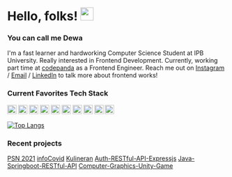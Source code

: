 # Hello, folks! <img src="https://raw.githubusercontent.com/MartinHeinz/MartinHeinz/master/wave.gif" width="30px">

### You can call me Dewa
I'm a fast learner and hardworking Computer Science Student at IPB University. Really interested in Frontend Development. Currently, working part time at [codepanda](https://codepanda.id/) as a Frontend Engineer. Reach me out on [Instagram](https://www.instagram.com/dewasemadi/) / [Email](mailto:dewasemadi@apps.ipb.ac.id) / [LinkedIn](https://www.linkedin.com/in/dewasemadi/) to talk more about frontend works!


### Current Favorites Tech Stack

<a href="https://nextjs.org/" title="Next.js"><img src="https://img.shields.io/badge/Next-black?style=for-the-badge&logo=next.js&logoColor=white" alt="Next.js" height="21px"></a>
<a href="https://reactjs.org/" title="React"><img src="https://github.com/get-icon/geticon/raw/master/icons/react.svg" alt="React" width="21px" height="21px"></a>
<a href="https://redux.js.org/" title="Redux"><img src="https://github.com/get-icon/geticon/raw/master/icons/redux.svg" alt="Redux" width="21px" height="21px"></a>
<a href="https://developer.mozilla.org/en-US/docs/Web/JavaScript" title="JavaScript"><img src="https://github.com/get-icon/geticon/raw/master/icons/javascript.svg" alt="JavaScript" width="21px" height="21px"></a>
<a href="https://webpack.js.org/" title="webpack"><img src="https://github.com/get-icon/geticon/raw/master/icons/webpack.svg" alt="webpack" width="21px" height="21px"></a>
<a href="https://eslint.org/" title="ESLint"><img src="https://github.com/get-icon/geticon/raw/master/icons/eslint.svg" alt="ESLint" width="21px" height="21px"></a>
<a href="https://material-ui.com/" title="Material UI"><img src="https://github.com/get-icon/geticon/raw/master/icons/material-ui.svg" alt="Material UI" width="21px" height="21px"></a>
<a href="https://getbootstrap.com/" title="Bootstrap"><img src="https://github.com/get-icon/geticon/raw/master/icons/bootstrap.svg" alt="Bootstrap" width="21px" height="21px"></a>
<a href="https://git-scm.com/" title="Git"><img src="https://github.com/get-icon/geticon/raw/master/icons/git-icon.svg" alt="Git" width="21px" height="21px"></a>
<a href="https://code.visualstudio.com/" title="Visual Studio Code"><img src="https://github.com/get-icon/geticon/raw/master/icons/visual-studio-code.svg" alt="Visual Studio Code" width="21px" height="21px"></a>

[![Top Langs](https://github-readme-stats.vercel.app/api/top-langs/?username=dewasemadi&layout=compact&theme=react)](https://github.com/dewasemadi/)

### Recent projects
[PSN 2021](https://pestasains.ipb.ac.id/)
[infoCovid](https://info-korona.netlify.app/)
[Kulineran](https://kulineran.netlify.app/)
[Auth-RESTful-API-Expressjs](https://github.com/dewasemadi/RESTFul-API-Auth-ExpressJS-JWT-MongoDB)
[Java-Springboot-RESTful-API](https://github.com/dewasemadi/Java-Spring-Boot-Rest-API-MySQL)
[Computer-Graphics-Unity-Game](https://github.com/dewasemadi/grafkom-game)
